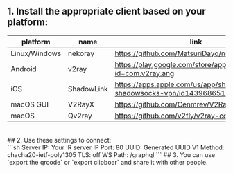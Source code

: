 ## 1. Install the appropriate client based on your platform:</br>
| platform | name | link |
| ------ | ------ | ------ |
| Linux/Windows | nekoray | https://github.com/MatsuriDayo/nekoray/releases |
| Android | v2ray | https://play.google.com/store/apps/details?id=com.v2ray.ang |
| iOS   | ShadowLink | https://apps.apple.com/us/app/shadowlink-shadowsocks-vpn/id1439686518 |
| macOS GUI | V2RayX  | https://github.com/Cenmrev/V2RayX/releases |
| macOS | Qv2ray  | https://github.com/v2fly/v2ray-core/releases/ |
</br>
## 2. Use these settings to connect:</br>
```sh
Server IP: Your IR server IP
Port: 80
UUID: Generated UUID V1
Method: chacha20-ietf-poly1305
TLS: off
WS Path: /graphql
```
## 3. You can use `export the qrcode` or `export clipboar` and share it with other people.
